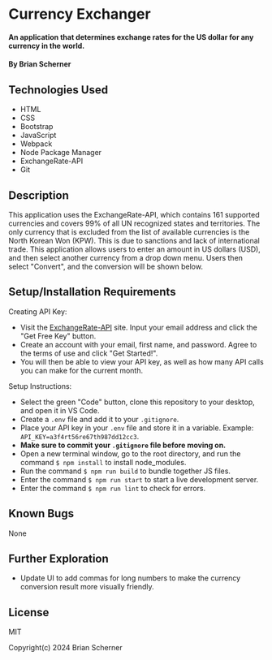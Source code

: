 # Currency Exchanger

#### An application that determines exchange rates for the US dollar for any currency in the world.

#### By Brian Scherner

## Technologies Used

* HTML
* CSS
* Bootstrap
* JavaScript
* Webpack
* Node Package Manager
* ExchangeRate-API
* Git

## Description

This application uses the ExchangeRate-API, which contains 161 supported currencies and covers 99% of all UN recognized states and territories. The only currency that is excluded from the list of available currencies is the North Korean Won (KPW). This is due to sanctions and lack of international trade. This application allows users to enter an amount in US dollars (USD), and then select another currency from a drop down menu. Users then select "Convert", and the conversion will be shown below. 

## Setup/Installation Requirements

Creating API Key:

* Visit the [ExchangeRate-API](https://www.exchangerate-api.com/) site. Input your email address and click the "Get Free Key" button.
* Create an account with your email, first name, and password. Agree to the terms of use and click "Get Started!".
* You will then be able to view your API key, as well as how many API calls you can make for the current month.

Setup Instructions:

* Select the green "Code" button, clone this repository to your desktop, and open it in VS Code.
* Create a `.env` file and add it to your `.gitignore`.
* Place your API key in your `.env` file and store it in a variable. Example: `API_KEY=a3f4rt56re67th987dd12cc3`.
* **Make sure to commit your `.gitignore` file before moving on.**
* Open a new terminal window, go to the root directory, and run the command `$ npm install` to install node_modules.
* Run the command `$ npm run build` to bundle together JS files.
* Enter the command `$ npm run start` to start a live development server.
* Enter the command `$ npm run lint` to check for errors.

## Known Bugs

None

## Further Exploration 

* Update UI to add commas for long numbers to make the currency conversion result more visually friendly.

## License

MIT

Copyright(c) 2024 Brian Scherner
